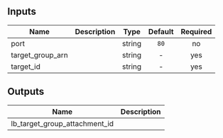 
## Inputs

| Name | Description | Type | Default | Required |
|------|-------------|:----:|:-----:|:-----:|
| port |  | string | `80` | no |
| target_group_arn |  | string | - | yes |
| target_id |  | string | - | yes |

## Outputs

| Name | Description |
|------|-------------|
| lb_target_group_attachment_id |  |

